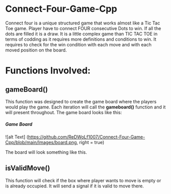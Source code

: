 # Connect-Four-Game-Cpp
Connect four is a unique structured game that works almost like a Tic Tac Toe game.
Player have to connect FOUR consecutive Dots to win.
If all the dots are filled it is a draw.
It is a little complex game than TIC TAC TOE in terms of codding as it requires more definitions and conditions to win.
It requires to check for the win condition with each move and with each moved position on the board.
# Functions Involved:
## gameBoard()
This function was designed to create the game board where the players would play the game.
Each iteration will call the **gameboard()** function and it will present throughout.
The game board looks like this:

##### Game Board
![alt Text] (https://github.com/ReDWoLf1007/Connect-Four-Game-Cpp/blob/main/Images/board.png, right = true)


The board will look something like this.
## isValidMove()
This function will check if the box where player wants to move is empty or is already occupied.
It will send a signal if it is valid to move there.


